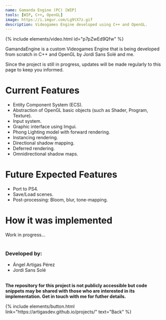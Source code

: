 ```yaml
---
name: Gamanda Engine (PC) [WIP]
tools: [WIP, C++, OpenGL]
image: https://i.imgur.com/Lg9tX7z.gif
description: Videogames Engine developed using C++ and OpenGL.
---
```


{% include elements/video.html id="p7pZwEd9Qfw" %}

GamandaEngine is a custom Videogames Engine that is being developed from scratch in C++ and OpenGL by Jordi Sans Solé and me.

Since the project is still in progress, updates will be made regularly to this page to keep you informed.

# Current Features
- Entity Component System (ECS).
- Abstraction of OpenGL basic objects (such as Shader, Program, Texture).
- Input system.
- Graphic interface using Imgui.
- Phong Lighting model with forward rendering.
- Instancing rendering.
- Directional shadow mapping.
- Deferred rendering.
- Omnidirectional shadow maps.

# Future Expected Features
- Port to PS4.
- Save/Load scenes.
- Post-processing: Bloom, blur, tone-mapping.

# How it was implemented
Work in progress...<br><br>

### Developed by: 
- Ángel Artigas Pérez 
- Jordi Sans Solé

**<br>The repository for this project is not publicly accessible but code snippets may be shared with those who are interested in its implementation. Get in touch with me for futher details.**


<p class="text-center">
{% include elements/button.html link="https://artigasdev.github.io/projects/" text="Back" %}
</p>